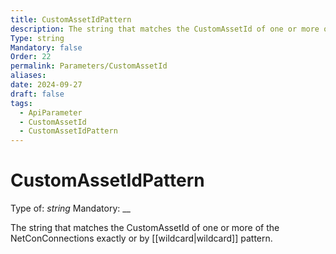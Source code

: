 ```yaml
---
title: CustomAssetIdPattern
description: The string that matches the CustomAssetId of one or more of the NetConConnections exactly or by [[wildcard|wildcard]] pattern.
Type: string
Mandatory: false
Order: 22
permalink: Parameters/CustomAssetId
aliases: 
date: 2024-09-27
draft: false
tags:
  - ApiParameter
  - CustomAssetId
  - CustomAssetIdPattern
---
```

# CustomAssetIdPattern

Type of: _string_
Mandatory: __

The string that matches the CustomAssetId of one or more of the NetConConnections exactly or by [[wildcard|wildcard]] pattern.
